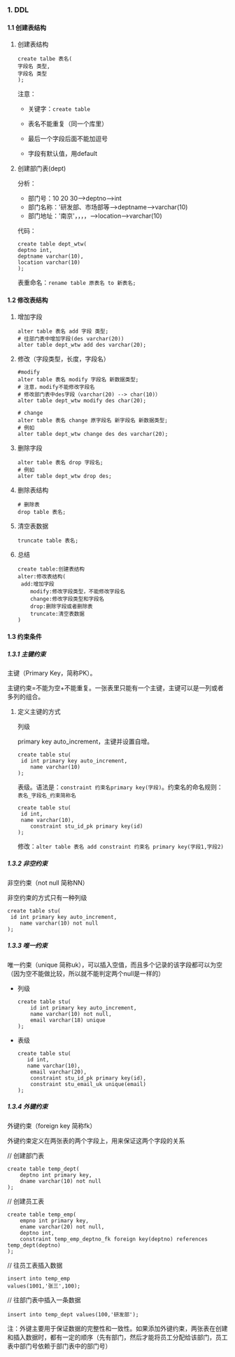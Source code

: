 ### 1. DDL

#### 1.1 创建表结构

1. 创建表结构

   ```mysql
   create talbe 表名(
   字段名 类型,
   字段名 类型
   );
   ```

   注意：

   - 关键字：`create table`

   - 表名不能重复（同一个库里）

   - 最后一个字段后面不能加逗号

   - 字段有默认值，用default

2. 创建部门表(dept)

   分析：

   - 部门号：10 20 30-->deptno-->int
   - 部门名称：'研发部、市场部等-->deptname-->varchar(10)
   - 部门地址：'南京'，，，，-->location-->varchar(10)

   代码：

   ```mysql
   create table dept_wtw(
   deptno int,
   deptname varchar(10),
   location varchar(10)
   );
   ```

   表重命名：`rename table 原表名 to 新表名;`

#### 1.2 修改表结构

1. 增加字段

   ```mysql
   alter table 表名 add 字段 类型;
   # 往部门表中增加字段(des varchar(20))
   alter table dept_wtw add des varchar(20); 
   ```

2. 修改（字段类型，长度，字段名）

   ```mysql
   #modify
   alter table 表名 modify 字段名 新数据类型;
   # 注意，modify不能修改字段名
   # 修改部门表中des字段（varchar(20) --> char(10)）
   alter table dept_wtw modify des char(20);
   ```

   ```mysql
   # change
   alter table 表名 change 原字段名 新字段名 新数据类型;
   # 例如
   alter table dept_wtw change des des varchar(20);
   ```

3. 删除字段

   ```mysql
   alter table 表名 drop 字段名;
   # 例如
   alter table dept_wtw drop des;
   ```

4. 删除表结构

   ```mysql
   # 删除表
   drop table 表名;
   ```

5. 清空表数据

   ```mysql
   truncate table 表名;
   ```

6. 总结

   ```mysql
   create table:创建表结构
   alter:修改表结构(
   	add:增加字段
       modify:修改字段类型，不能修改字段名
       change:修改字段类型和字段名
       drop:删除字段或者删除表
       truncate:清空表数据
   )
   ```

#### 1.3 约束条件

##### 1.3.1 主键约束

主键（Primary Key，简称PK）。

主键约束=不能为空+不能重复。一张表里只能有一个主键，主键可以是一列或者多列的组合。

1. 定义主键的方式

   列级

   primary key auto_increment，主键并设置自增。

   ```mysql
   create table stu(
   	id int primary key auto_increment,
       name varchar(10)
   );
   ```

   表级。语法是：`constraint 约束名primary key(字段)`。约束名的命名规则：`表名_字段名_约束简称名`

   ```mysql
   create table stu(
   	id int,
   	name varchar(10),
       constraint stu_id_pk primary key(id)
   );
   ```

   修改：`alter table 表名 add constraint 约束名 primary key(字段1,字段2)`
   
##### 1.3.2 非空约束

   非空约束（not null 简称NN）

   非空约束的方式只有一种列级

   ```mysql
   create table stu(
   	id int primary key auto_increment,
       name varchar(10) not null
   );
   ```

##### 1.3.3 唯一约束

   唯一约束（unique 简称uk），可以插入空值，而且多个记录的该字段都可以为空（因为空不能做比较，所以就不能判定两个null是一样的）

   - 列级

     ```mysql
     create table stu(
         id int primary key auto_increment,
         name varchar(10) not null,
         email varchar(18) unique
     );
     ```

   - 表级

     ```mysql
     create table stu(
     	id int,
     	name varchar(10),
         email varchar(20),
         constraint stu_id_pk primary key(id),
         constraint stu_email_uk unique(email)
     );
     ```

##### 1.3.4 外键约束

外键约束（foreign key 简称fk）

外键约束定义在两张表的两个字段上，用来保证这两个字段的关系

// 创建部门表

```mysql
create table temp_dept(
	deptno int primary key,
    dname varchar(10) not null
);
```

// 创建员工表

```mysql
create table temp_emp(
	empno int primary key,
    ename varchar(20) not null,
    deptno int,
    constraint temp_emp_deptno_fk foreign key(deptno) references temp_dept(deptno)
);
```

// 往员工表插入数据

```mysql
insert into temp_emp
values(1001,'张三',100);
```

// 往部门表中插入一条数据

```mysql
insert into temp_dept values(100,'研发部');
```

注：外键主要用于保证数据的完整性和一致性。如果添加外键约束，两张表在创建和插入数据时，都有一定的顺序（先有部门，然后才能将员工分配给该部门，员工表中部门号依赖于部门表中的部门号）

























